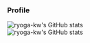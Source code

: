 ### Profile

![ryoga-kw's GitHub stats](https://github-readme-stats.vercel.app/api?username=ryoga-kw-github&count_private=true&hide=issues,prs)  
![ryoga-kw's GitHub stats](https://github-readme-stats.vercel.app/api/top-langs/?username=ryoga-kw-github&layout=compact)

<!--
**ryoga-kw-github/ryoga-kw-github** is a ✨ _special_ ✨ repository because its `README.md` (this file) appears on your GitHub profile.

Here are some ideas to get you started:

- 🔭 I’m currently working on ...
- 🌱 I’m currently learning ...
- 👯 I’m looking to collaborate on ...
- 🤔 I’m looking for help with ...
- 💬 Ask me about ...
- 📫 How to reach me: ...
- 😄 Pronouns: ...
- ⚡ Fun fact: ...
-->
